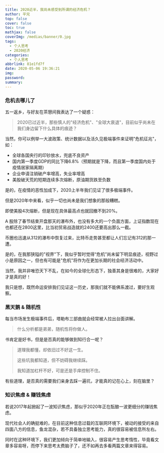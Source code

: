 ```yaml
---
title: 2020近半，我尚未感受到所谓的经济危机？
author: 平兄
top: false
cover: false
toc: true
mathjax: false
coverImg: /medias/banner/0.jpg
tags:
  - 个人思考
  - 2020经济
categories:
  - 个人思考
abbrlink: 81e1fd7f
date: 2020-05-06 19:36:21
img:
password:
summary:
---
```


### 危机去哪儿了
五一返乡，与好友在茶憩间我表达了一个疑惑：
> 2020已过近半，那些慎人的"经济危机"、"全球大衰退"，目前似乎尚未在我们身边留下什么具体的痕迹？

当然，你可以例举一大波政策、统计数据以及活久见极端事件来证明"危机征兆"，如：
- 全球各国央行的印钞放水，兜底不良资产
- 国内第一季度GDP的同比下降6.8%（预期就是下降，而且第一季度国内处于疫情居家隔离期）
- 企业申请注销破产率增高，失业率增高
- 美股破天荒的短期连续多次熔断，原油期货跌至负数

是的，在疫情的恶性加成下，2020上半年我们见证了很多极端事件。

但是2020年中来看，似乎一切也尚未是我们想象的那般糟糕。

即使美股4次熔断，但是现在具体最高点也就回撤不到20%。

A 股除了春节结束开盘那天的瀑布外，也没有多大的一个负面方面，上证指数现在也都还在2800这里，比当初贸易战造就的2400还要高出那么一截。

币圈也迅速从312的瀑布中恢复过来，比特币走势甚至都让人们忘记有312的那一遭。

是的，在我那狭隘的"视界"下，我似乎暂时觉得“危机”尚未留下明显痕迹，视野过小是原因之一，但也有可能是"危机"将作为在更加长期的社会经济活动中。

当然，我并非唯恐天下不乱，在如今的全球化形态下，独善其身是很难的，大家好才是真的好！

我只是想，既然命运安排我们见证这一历史，那我们就不能佛系渡过，要好生观察。

### 黑天鹅 & 随机性
每当市场发生极端事件后，塔勒布三部曲就会经常被人拉出台面讲解。
> 什么分析都是弟弟，随机性将你做人。

书肯定是好书，但是是否真的能够做到知行合一呢？

> 道理我都懂，却依旧过不好这一生。
> 
> 这些坑我都知道，但不妨碍我继续踩。
>
>我知道加杠杆不好，可是还是手痒控制不住。

有些道理，是否真的需要我们亲身去踩一遍坑，才能真的记在心上，刻在脑里？

### 知识焦虑 & 赚钱焦虑

若说2017年起掀起了一波知识焦虑，那似乎2020年正在酝酿一波更细分的赚钱焦虑。

现代社会人的确挺难的，在目前这种信息过载的互联网环境下，被动的接受的来自四面八方的信息，鱼龙混杂，若不具备独立思考能力，真的很容易被信息所左右。

同时在这种环境下，我们更加倾向于简单地输入，很容易产生思考惰性，毕竟看文章多容易呀，而停下来思考太费脑子了，还不如再去多看两篇文章来得容易。





